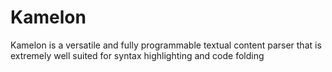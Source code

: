 # Kamelon
Kamelon is a versatile and fully programmable textual content parser that is extremely well suited for syntax highlighting and code folding

